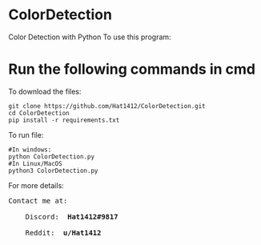 # ColorDetection

Color Detection with Python
To use this program:

<strong> <h1> Run the following commands in cmd </h1> </strong>

To download the files:
  ```
  git clone https://github.com/Hat1412/ColorDetection.git
  cd ColorDetection
  pip install -r requirements.txt
  ```
To run file:
  ```
  #In windows:
  python ColorDetection.py
  #In Linux/MacOS
  python3 ColorDetection.py
  ```
  
For more details:
<pre>
Contact me at: </br>
    Discord: <strong> Hat1412#9817 </strong> </br>
    Reddit: <strong> u/Hat1412 </strong>
</pre>

